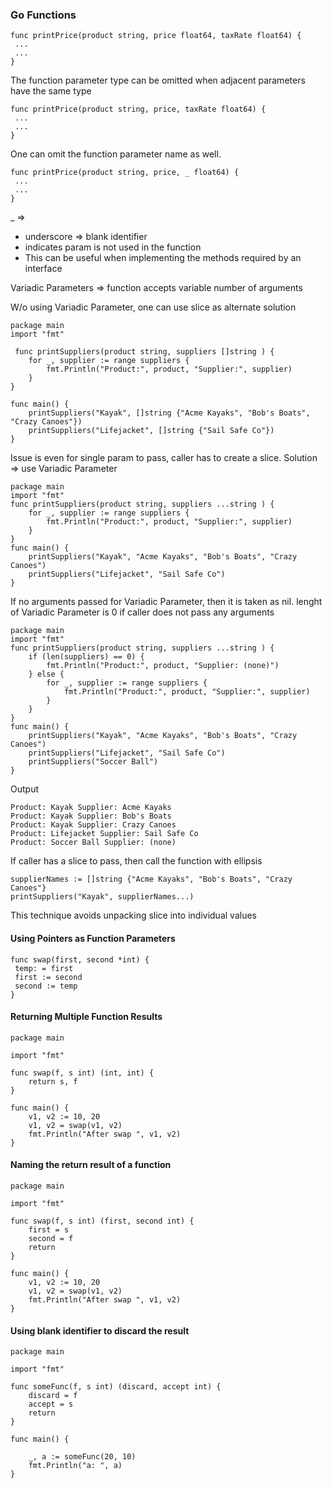  ### Go Functions
 
 ```
 func printPrice(product string, price float64, taxRate float64) {
  ...
  ...
 }
 ```
 
 The function parameter type can be omitted when adjacent parameters have the same type
 ```
 func printPrice(product string, price, taxRate float64) {
  ...
  ...
 }
 ```
 
 One can omit the function parameter name as well.
 
 ```
 func printPrice(product string, price, _ float64) {
  ...
  ...
 }
 ```
 
 _ => 
 - underscore => blank identifier
 - indicates param is not used in the function
 - This can be useful when implementing the methods required by an interface 
 
 Variadic Parameters => function accepts variable number of arguments 
 
 W/o using Variadic Parameter, one can use slice as alternate solution
 
```
package main
import "fmt"

 func printSuppliers(product string, suppliers []string ) {
    for _, supplier := range suppliers {
        fmt.Println("Product:", product, "Supplier:", supplier)
    }
}

func main() {
    printSuppliers("Kayak", []string {"Acme Kayaks", "Bob's Boats", "Crazy Canoes"})
    printSuppliers("Lifejacket", []string {"Sail Safe Co"})
}

```

Issue is even for single param to pass, caller has to create a slice.
Solution => use Variadic Parameter

```
package main
import "fmt"
func printSuppliers(product string, suppliers ...string ) {
    for _, supplier := range suppliers {
        fmt.Println("Product:", product, "Supplier:", supplier)
    }
}
func main() {
    printSuppliers("Kayak", "Acme Kayaks", "Bob's Boats", "Crazy Canoes")
    printSuppliers("Lifejacket", "Sail Safe Co")
}
```

If no arguments passed for Variadic Parameter, then it is taken as nil.
lenght of Variadic Parameter is 0 if caller does not pass any arguments

```
package main
import "fmt"
func printSuppliers(product string, suppliers ...string ) {
    if (len(suppliers) == 0) {
        fmt.Println("Product:", product, "Supplier: (none)")
    } else {
        for _, supplier := range suppliers {
            fmt.Println("Product:", product, "Supplier:", supplier)
        }
    }
}
func main() {
    printSuppliers("Kayak", "Acme Kayaks", "Bob's Boats", "Crazy Canoes")
    printSuppliers("Lifejacket", "Sail Safe Co")
    printSuppliers("Soccer Ball")
}
```

Output

```
Product: Kayak Supplier: Acme Kayaks
Product: Kayak Supplier: Bob's Boats
Product: Kayak Supplier: Crazy Canoes
Product: Lifejacket Supplier: Sail Safe Co
Product: Soccer Ball Supplier: (none)
```

If caller has a slice to pass, then call the function with ellipsis

```
supplierNames := []string {"Acme Kayaks", "Bob's Boats", "Crazy Canoes"}
printSuppliers("Kayak", supplierNames...)
```

This technique avoids unpacking slice into individual values


#### Using Pointers as Function Parameters

```
func swap(first, second *int) {
 temp: = first
 first := second
 second := temp
}
```

#### Returning Multiple Function Results

```
package main

import "fmt"

func swap(f, s int) (int, int) {
	return s, f
}

func main() {
	v1, v2 := 10, 20
	v1, v2 = swap(v1, v2)
	fmt.Println("After swap ", v1, v2)
}

```

#### Naming the return result of a function

```
package main

import "fmt"

func swap(f, s int) (first, second int) {
	first = s
	second = f
	return
}

func main() {
	v1, v2 := 10, 20
	v1, v2 = swap(v1, v2)
	fmt.Println("After swap ", v1, v2)
}

```

#### Using blank identifier to discard the result

```
package main

import "fmt"

func someFunc(f, s int) (discard, accept int) {
	discard = f
	accept = s
	return
}

func main() {

	_, a := someFunc(20, 10)
	fmt.Println("a: ", a)
}

```
